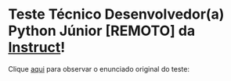 # Teste Técnico Desenvolvedor(a) Python Júnior [REMOTO] da [Instruct](https://instruct.com.br/)!

Clique [aqui](https://github.com/instruct-br/teste-python-jr-remoto) para observar o enunciado original do teste:
